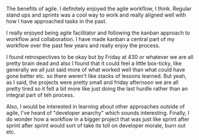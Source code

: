 The benefits of agile. I definitely enjoyed the agile workflow, I think. Regular stand ups and sprints was a cool way to work and really aligned well with how I have approached tasks in the past. 

I really enjoyed being agile facilitator and following the kanban approach to workflow and collaboration. I have made kanban a central part of my workflow over the past few years and really enjoy the process. 

I found retrospectives to be okay but by Friday at 430 or whatever we are all pretty brain dead and also I found that it could feel a little box-ticky, like generally we all just said more of what worked well than what could have gone better etc. so there weren't like stacks of lessons learned. But yeah, as I said, the projects were pretty small and friday afternoon we are all pretty tired so it felt a bit more like just doing the last hurdle rather than an integral part of teh process. 

Also, I would be interested in learning about other approaches outside of agile, I've heard of "developer anarchy" which sounds interesting. Finally, I do wonder how a workflow in a bigger project that was just like sprint after sprint after sprint would sort of take its toll on developer morale, burn out etc. 